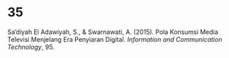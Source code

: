# 35
Sa’diyah El Adawiyah, S., & Swarnawati, A. (2015). Pola Konsumsi Media Televisi Menjelang Era Penyiaran Digital. *Information and Communication Technology*, 95.
